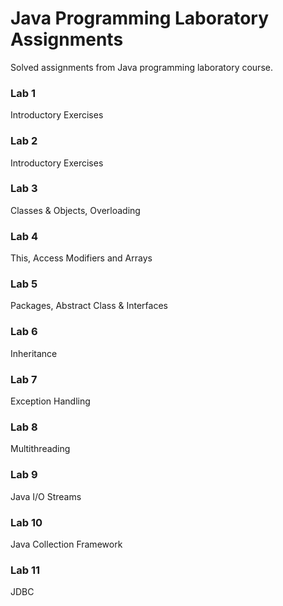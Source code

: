 # Java Programming Laboratory Assignments
Solved assignments from Java programming laboratory course.

### Lab 1
Introductory Exercises

### Lab 2
Introductory Exercises

### Lab 3
Classes & Objects, Overloading

### Lab 4
This, Access Modifiers and Arrays

### Lab 5
Packages, Abstract Class & Interfaces

### Lab 6
Inheritance 

### Lab 7
Exception Handling

### Lab 8
Multithreading

### Lab 9
Java I/O Streams

### Lab 10
Java Collection Framework

### Lab 11
JDBC
